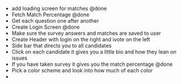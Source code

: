 - add loading screen for matches @done
- Fetch Match Percentage @done
- Get each question one after another
- Create Login Screen @done
- Make sure the survey answers and matches are saved to user
- Create Header with login on the right and ivote on the left 
- Side bar that directs you to all candidates 
- Click on each candidate it gives you a little bio and how they lean on issues
- If you have taken survey it gives you the match percentage @done
- Pick a color scheme and look into how much of each color
-



